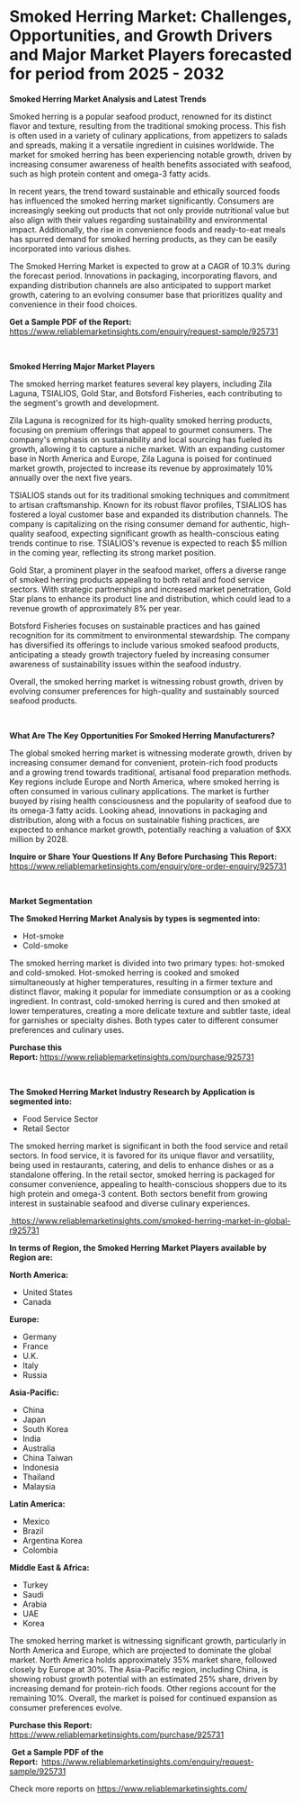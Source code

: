 <p><h1>Smoked Herring Market: Challenges, Opportunities, and Growth Drivers and Major Market Players forecasted for period from 2025 - 2032</h1></p><p><strong>Smoked Herring Market Analysis and Latest Trends</strong></p>
<p><p>Smoked herring is a popular seafood product, renowned for its distinct flavor and texture, resulting from the traditional smoking process. This fish is often used in a variety of culinary applications, from appetizers to salads and spreads, making it a versatile ingredient in cuisines worldwide. The market for smoked herring has been experiencing notable growth, driven by increasing consumer awareness of health benefits associated with seafood, such as high protein content and omega-3 fatty acids.</p><p>In recent years, the trend toward sustainable and ethically sourced foods has influenced the smoked herring market significantly. Consumers are increasingly seeking out products that not only provide nutritional value but also align with their values regarding sustainability and environmental impact. Additionally, the rise in convenience foods and ready-to-eat meals has spurred demand for smoked herring products, as they can be easily incorporated into various dishes.</p><p>The Smoked Herring Market is expected to grow at a CAGR of 10.3% during the forecast period. Innovations in packaging, incorporating flavors, and expanding distribution channels are also anticipated to support market growth, catering to an evolving consumer base that prioritizes quality and convenience in their food choices.</p></p>
<p><strong>Get a Sample PDF of the Report:&nbsp;</strong> <a href="https://www.reliablemarketinsights.com/enquiry/request-sample/925731?utm_campaign=2221&utm_medium=2&utm_source=Github&utm_content=ia&utm_term=07042025&utm_id=smoked-herring">https://www.reliablemarketinsights.com/enquiry/request-sample/925731</a></p>
<p>&nbsp;</p>
<p><strong>Smoked Herring Major Market Players</strong></p>
<p><p>The smoked herring market features several key players, including Zila Laguna, TSIALIOS, Gold Star, and Botsford Fisheries, each contributing to the segment's growth and development. </p><p>Zila Laguna is recognized for its high-quality smoked herring products, focusing on premium offerings that appeal to gourmet consumers. The company's emphasis on sustainability and local sourcing has fueled its growth, allowing it to capture a niche market. With an expanding customer base in North America and Europe, Zila Laguna is poised for continued market growth, projected to increase its revenue by approximately 10% annually over the next five years.</p><p>TSIALIOS stands out for its traditional smoking techniques and commitment to artisan craftsmanship. Known for its robust flavor profiles, TSIALIOS has fostered a loyal customer base and expanded its distribution channels. The company is capitalizing on the rising consumer demand for authentic, high-quality seafood, expecting significant growth as health-conscious eating trends continue to rise. TSIALIOS's revenue is expected to reach $5 million in the coming year, reflecting its strong market position.</p><p>Gold Star, a prominent player in the seafood market, offers a diverse range of smoked herring products appealing to both retail and food service sectors. With strategic partnerships and increased market penetration, Gold Star plans to enhance its product line and distribution, which could lead to a revenue growth of approximately 8% per year.</p><p>Botsford Fisheries focuses on sustainable practices and has gained recognition for its commitment to environmental stewardship. The company has diversified its offerings to include various smoked seafood products, anticipating a steady growth trajectory fueled by increasing consumer awareness of sustainability issues within the seafood industry.</p><p>Overall, the smoked herring market is witnessing robust growth, driven by evolving consumer preferences for high-quality and sustainably sourced seafood products.</p></p>
<p>&nbsp;</p>
<p><strong>What Are The Key Opportunities For Smoked Herring Manufacturers?</strong></p>
<p><p>The global smoked herring market is witnessing moderate growth, driven by increasing consumer demand for convenient, protein-rich food products and a growing trend towards traditional, artisanal food preparation methods. Key regions include Europe and North America, where smoked herring is often consumed in various culinary applications. The market is further buoyed by rising health consciousness and the popularity of seafood due to its omega-3 fatty acids. Looking ahead, innovations in packaging and distribution, along with a focus on sustainable fishing practices, are expected to enhance market growth, potentially reaching a valuation of $XX million by 2028.</p></p>
<p><strong>Inquire or Share Your Questions If Any Before Purchasing This Report:</strong> <a href="https://www.reliablemarketinsights.com/enquiry/pre-order-enquiry/925731?utm_campaign=2221&utm_medium=2&utm_source=Github&utm_content=ia&utm_term=07042025&utm_id=smoked-herring">https://www.reliablemarketinsights.com/enquiry/pre-order-enquiry/925731</a></p>
<p>&nbsp;</p>
<p><strong>Market Segmentation</strong></p>
<p><strong>The Smoked Herring Market Analysis by types is segmented into:</strong></p>
<p><ul><li>Hot-smoke</li><li>Cold-smoke</li></ul></p>
<p><p>The smoked herring market is divided into two primary types: hot-smoked and cold-smoked. Hot-smoked herring is cooked and smoked simultaneously at higher temperatures, resulting in a firmer texture and distinct flavor, making it popular for immediate consumption or as a cooking ingredient. In contrast, cold-smoked herring is cured and then smoked at lower temperatures, creating a more delicate texture and subtler taste, ideal for garnishes or specialty dishes. Both types cater to different consumer preferences and culinary uses.</p></p>
<p><strong>Purchase this Report:&nbsp;</strong><a href="https://www.reliablemarketinsights.com/purchase/925731?utm_campaign=2221&utm_medium=2&utm_source=Github&utm_content=ia&utm_term=07042025&utm_id=smoked-herring">https://www.reliablemarketinsights.com/purchase/925731</a></p>
<p>&nbsp;</p>
<p><strong>The Smoked Herring Market Industry Research by Application is segmented into:</strong></p>
<p><ul><li>Food Service Sector</li><li>Retail Sector</li></ul></p>
<p><p>The smoked herring market is significant in both the food service and retail sectors. In food service, it is favored for its unique flavor and versatility, being used in restaurants, catering, and delis to enhance dishes or as a standalone offering. In the retail sector, smoked herring is packaged for consumer convenience, appealing to health-conscious shoppers due to its high protein and omega-3 content. Both sectors benefit from growing interest in sustainable seafood and diverse culinary experiences.</p></p>
<p><a href="https://www.reliablemarketinsights.com/smoked-herring-market-in-global-r925731?utm_campaign=2221&utm_medium=2&utm_source=Github&utm_content=ia&utm_term=07042025&utm_id=smoked-herring">&nbsp;https://www.reliablemarketinsights.com/smoked-herring-market-in-global-r925731</a></p>
<p><strong>In terms of Region, the Smoked Herring Market Players available by Region are:</strong></p>
<p>
    <p> <strong> North America: </strong>
        <ul>
            <li>United States</li>
            <li>Canada</li>
        </ul>
        </p> 
    <p> <strong> Europe: </strong>
        <ul>
            <li>Germany</li>
            <li>France</li>
            <li>U.K.</li>
            <li>Italy</li>
            <li>Russia</li>
        </ul>
        </p> 
    <p> <strong> Asia-Pacific: </strong>
        <ul>
            <li>China</li>
            <li>Japan</li>
            <li>South Korea</li>
            <li>India</li>
            <li>Australia</li>
            <li>China Taiwan</li>
            <li>Indonesia</li>
            <li>Thailand</li>
            <li>Malaysia</li>
        </ul>
        </p> 
    <p> <strong> Latin America: </strong>
        <ul>
            <li>Mexico</li>
            <li>Brazil</li>
            <li>Argentina Korea</li>
            <li>Colombia</li>
        </ul>
        </p> 
    <p> <strong> Middle East & Africa: </strong>
        <ul>
            <li>Turkey</li>
            <li>Saudi</li>
            <li>Arabia</li>
            <li>UAE</li>
            <li>Korea</li>
        </ul>
    </p>
    </p>
<p><p>The smoked herring market is witnessing significant growth, particularly in North America and Europe, which are projected to dominate the global market. North America holds approximately 35% market share, followed closely by Europe at 30%. The Asia-Pacific region, including China, is showing robust growth potential with an estimated 25% share, driven by increasing demand for protein-rich foods. Other regions account for the remaining 10%. Overall, the market is poised for continued expansion as consumer preferences evolve.</p></p>
<p><strong>Purchase this Report: </strong><a href="https://www.reliablemarketinsights.com/purchase/925731?utm_campaign=2221&utm_medium=2&utm_source=Github&utm_content=ia&utm_term=07042025&utm_id=smoked-herring">https://www.reliablemarketinsights.com/purchase/925731</a></p>
<p>&nbsp;<strong>Get a Sample PDF of the Report:&nbsp;&nbsp;</strong><a href="https://www.reliablemarketinsights.com/enquiry/request-sample/925731?utm_campaign=2221&utm_medium=2&utm_source=Github&utm_content=ia&utm_term=07042025&utm_id=smoked-herring">https://www.reliablemarketinsights.com/enquiry/request-sample/925731</a></p>
<p><strong></strong></p>
<p>Check more reports on <a href="https://www.reliablemarketinsights.com/?utm_campaign=2221&utm_medium=2&utm_source=Github&utm_content=ia&utm_term=07042025&utm_id=smoked-herring">https://www.reliablemarketinsights.com/</a></p>